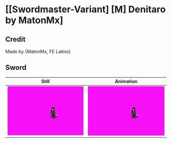 # [\[Swordmaster-Variant\] \[M\] Denitaro by MatonMx]

## Credit

Made by {MatonMx, FE Latino}

## Sword

| Still | Animation |
| :---: | :-------: |
| ![Sword still](./Sword_000.png) | ![Sword animation](./Sword.gif) |
